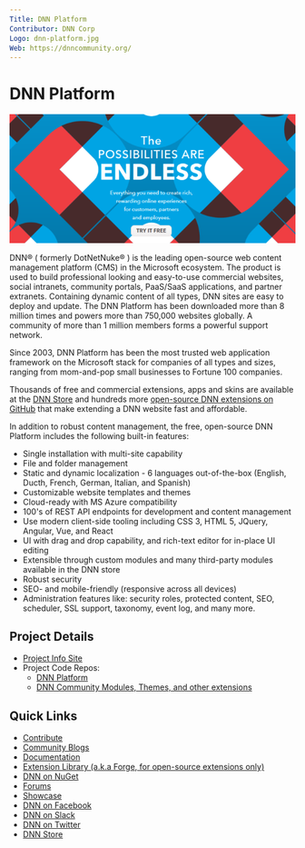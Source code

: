 ```yaml
---
Title: DNN Platform
Contributor: DNN Corp
Logo: dnn-platform.jpg
Web: https://dnncommunity.org/
---
```

# DNN Platform

![DNN Platform At A Glance](https://github.com/dnnsoftware/Dnn.Platform/raw/develop/dnnplatform.png)  

DNN® ( formerly DotNetNuke® ) is the leading open-source web content management platform (CMS) in the Microsoft ecosystem. The product is used to build professional looking and easy-to-use commercial websites, social intranets, community portals, PaaS/SaaS applications, and partner extranets. Containing dynamic content of all types, DNN sites are easy to deploy and update. The DNN Platform has been downloaded more than 8 million times and powers more than 750,000 websites globally. A community of more than 1 million members forms a powerful support network.  

Since 2003, DNN Platform has been the most trusted web application framework on the Microsoft stack for companies of all types and sizes, ranging from mom-and-pop small businesses to Fortune 100 companies.  

Thousands of free and commercial extensions, apps and skins are available at the [DNN Store](https://store.dnnsoftware.com/) and hundreds more [open-source DNN extensions on GitHub](https://github.com/topics/dnncms) that make extending a DNN website fast and affordable.  

In addition to robust content management, the free, open-source DNN Platform includes the following built-in features:  

* Single installation with multi-site capability  
* File and folder management  
* Static and dynamic localization - 6 languages out-of-the-box (English, Ducth, French, German, Italian, and Spanish)  
* Customizable website templates and themes  
* Cloud-ready with MS Azure compatibility  
* 100's of REST API endpoints for development and content management  
* Use modern client-side tooling including CSS 3, HTML 5, JQuery, Angular, Vue, and React  
* UI with drag and drop capability, and rich-text editor for in-place UI editing  
* Extensible through custom modules and many third-party modules available in the DNN store  
* Robust security  
* SEO- and mobile-friendly (responsive across all devices)  
* Administration features like: security roles, protected content, SEO, scheduler, SSL support, taxonomy, event log, and many more.  

## Project Details  

* [Project Info Site](https://dnncommunity.org/)  
* Project Code Repos:  
  * [DNN Platform](https://github.com/dnnsoftware/Dnn.Platform)  
  * [DNN Community Modules, Themes, and other extensions](https://github.com/dnncommunity)  

## Quick Links  

* [Contribute](https://github.com/dnnsoftware/Dnn.Platform/blob/development/CONTRIBUTING.md)  
* [Community Blogs](https://dnncommunity.org/blogs)  
* [Documentation](https://dnndocs.com/)  
* [Extension Library (a.k.a Forge, for open-source extensions only)](https://dnncommunity.org/Forge)  
* [DNN on NuGet](https://www.nuget.org/profiles/dotnetnuke)  
* [Forums](https://dnncommunity.org/forums)  
* [Showcase](https://dnncommunity.org/Showcase)  
* [DNN on Facebook](https://www.facebook.com/groups/dnnconnect)  
* [DNN on Slack](https://openhelp.slack.com)  
* [DNN on Twitter](https://twitter.com/dnnawareness)  
* [DNN Store](https://store.dnnsoftware.com/)  

